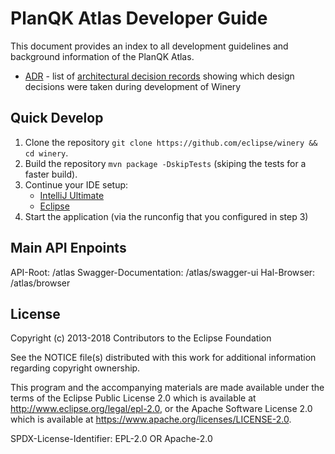 # PlanQK Atlas Developer Guide

This document provides an index to all development guidelines and background information of the PlanQK Atlas.

- [ADR](../adr) - list of [architectural decision records](https://adr.github.io) showing which design decisions were taken during development of Winery

## Quick Develop

1. Clone the repository `git clone https://github.com/eclipse/winery && cd winery`.
2. Build the repository `mvn package -DskipTests` (skiping the tests for a faster build).
3. Continue your IDE setup:
    - [IntelliJ Ultimate](config/IntelliJ%20IDEA/)
    - [Eclipse](config/Eclipse/)
4. Start the application (via the runconfig that you configured in step 3) 

## Main API Enpoints
API-Root: /atlas
Swagger-Documentation: /atlas/swagger-ui
Hal-Browser: /atlas/browser 

## License

Copyright (c) 2013-2018 Contributors to the Eclipse Foundation

See the NOTICE file(s) distributed with this work for additional
information regarding copyright ownership.

This program and the accompanying materials are made available under the
terms of the Eclipse Public License 2.0 which is available at
http://www.eclipse.org/legal/epl-2.0, or the Apache Software License 2.0
which is available at https://www.apache.org/licenses/LICENSE-2.0.

SPDX-License-Identifier: EPL-2.0 OR Apache-2.0
